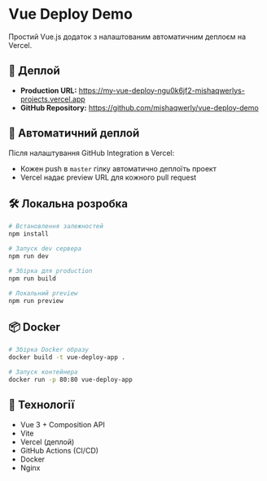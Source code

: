 # Vue Deploy Demo

Простий Vue.js додаток з налаштованим автоматичним деплоєм на Vercel.

## 🚀 Деплой

- **Production URL:** https://my-vue-deploy-ngu0k6jf2-mishaqwerlys-projects.vercel.app
- **GitHub Repository:** https://github.com/mishaqwerly/vue-deploy-demo

## 🔄 Автоматичний деплой

Після налаштування GitHub Integration в Vercel:
- Кожен push в `master` гілку автоматично деплоїть проект
- Vercel надає preview URL для кожного pull request

## 🛠 Локальна розробка

```bash
# Встановлення залежностей
npm install

# Запуск dev сервера
npm run dev

# Збірка для production
npm run build

# Локальний preview
npm run preview
```

## 📦 Docker

```bash
# Збірка Docker образу
docker build -t vue-deploy-app .

# Запуск контейнера
docker run -p 80:80 vue-deploy-app
```

## 🔧 Технології

- Vue 3 + Composition API
- Vite
- Vercel (деплой)
- GitHub Actions (CI/CD)
- Docker
- Nginx
